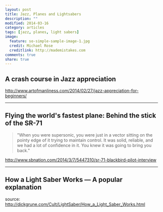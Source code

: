 ```yaml
---
layout: post
title: Jazz, Planes and Lightsabers
description: ""
modified: 2014-03-16
category: articles
tags: [jazz, planes, light sabers]
image:
  feature: so-simple-sample-image-1.jpg
  credit: Michael Rose
  creditlink: http://mademistakes.com
comments: true
share: true
---
```


## A crash course in Jazz appreciation 
<http://www.artofmanliness.com/2014/02/27/jazz-appreciation-for-beginners/>

---

## Flying the world's fastest plane: Behind the stick of the SR-71
>"When you were supersonic, you were just in a vector sitting on the pointy edge of it trying to maintain control. It was solid, reliable, and we had a lot of confidence in it. You knew it was going to bring you back."

<http://www.sbnation.com/2014/3/7/5447310/sr-71-blackbird-pilot-interview>

--- 

## How a Light Saber Works — A popular explanation
source: <http://dickgrune.com/Cult/LightSaber/How_a_Light_Saber_Works.html>